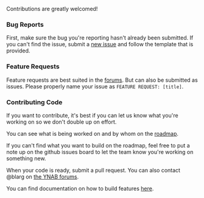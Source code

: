 Contributions are greatly welcomed!

### Bug Reports
First, make sure the bug you're reporting hasn't already been submitted. If you
can't find the issue, submit a [new issue](https://github.com/toolkit-for-ynab/toolkit-for-ynab/issues/new)
and follow the template that is provided.

### Feature Requests

Feature requests are best suited in the [forums](http://forum.youneedabudget.com/categories/ynab-extensions).
But can also be submitted as issues. Please properly name your issue
as `FEATURE REQUEST: [title]`.


### Contributing Code

If you want to contribute, it's best if you can let us know what you're
working on so we don't double up on effort.

You can see what is being worked on and by whom on the
[roadmap](https://trello.com/b/EzOvXlil/toolkit-for-ynab-roadmap).

If you can't find what you want to build on the roadmap, feel free to put
a note up on the github issues board to let the team know you're working
on something new.

When your code is ready, submit a pull request. You can also contact
@blarg on [the YNAB forums](http://forum.youneedabudget.com).

You can find documentation on how to build features [here](https://github.com/toolkit-for-ynab/toolkit-for-ynab/blob/master/docs/building-features.md).